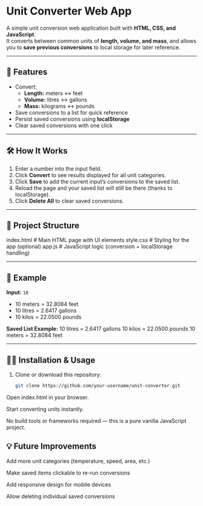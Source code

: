 # Unit Converter Web App

A simple unit conversion web application built with **HTML, CSS, and JavaScript**.  
It converts between common units of **length, volume, and mass**, and allows you to **save previous conversions** to local storage for later reference.

---

## 🚀 Features
- Convert:
  - **Length:** meters ↔ feet
  - **Volume:** litres ↔ gallons
  - **Mass:** kilograms ↔ pounds
- Save conversions to a list for quick reference
- Persist saved conversions using **localStorage**
- Clear saved conversions with one click

---

## 🛠️ How It Works
1. Enter a number into the input field.
2. Click **Convert** to see results displayed for all unit categories.
3. Click **Save** to add the current input’s conversions to the saved list.
4. Reload the page and your saved list will still be there (thanks to localStorage).
5. Click **Delete All** to clear saved conversions.

---

## 📂 Project Structure
index.html # Main HTML page with UI elements
style.css # Styling for the app (optional)
app.js # JavaScript logic (conversion + localStorage handling)



---

## 📸 Example
**Input:** `10`  
- 10 meters = 32.8084 feet  
- 10 litres = 2.6417 gallons  
- 10 kilos = 22.0500 pounds  

**Saved List Example:**
10 litres = 2.6417 gallons
10 kilos = 22.0500 pounds
10 meters = 32.8084 feet

---

## 🧑‍💻 Installation & Usage
1. Clone or download this repository:
   ```bash
   git clone https://github.com/your-username/unit-converter.git
Open index.html in your browser.

Start converting units instantly.

No build tools or frameworks required — this is a pure vanilla JavaScript project.

## 💡 Future Improvements
Add more unit categories (temperature, speed, area, etc.)

Make saved items clickable to re-run conversions

Add responsive design for mobile devices

Allow deleting individual saved conversions
